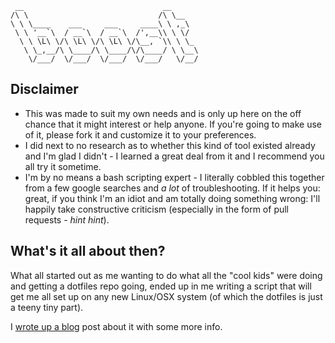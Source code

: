	 __                               __
	/\ \                             /\ \__
	\ \ \____    ___     ___     ____\ \ ,_\
	 \ \ '__`\  / __`\  / __`\  /',__\\ \ \/
	  \ \ \L\ \/\ \L\ \/\ \L\ \/\__, `\\ \ \_
	   \ \_,__/\ \____/\ \____/\/\____/ \ \__\
	    \/___/  \/___/  \/___/  \/___/   \/__/

## Disclaimer

+ This was made to suit my own needs and is only up here on the off chance that it might interest or help anyone. If you're going to make use of it, please fork it and customize it to your preferences.
+ I did next to no research as to whether this kind of tool existed already and I'm glad I didn't - I learned a great deal from it and I recommend you all try it sometime.
+ I'm by no means a bash scripting expert - I literally cobbled this together from a few google searches and *a lot* of troubleshooting. If it helps you: great, if you think I'm an idiot and am totally doing something wrong: I'll happily take constructive criticism (especially in the form of pull requests - *hint hint*).

## What's it all about then?

What all started out as me wanting to do what all the "cool kids" were doing and getting a dotfiles repo going, ended up in me writing a script that will get me all set up on any new Linux/OSX system (of which the dotfiles is just a teeny tiny part).

I [wrote up a blog](http://remy.bach.me.uk/blog/2013/07/boost/) post about it with some more info.